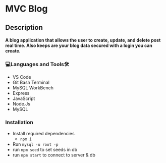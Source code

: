 # MVC Blog

<h2>Description<br><h4>A blog application that allows the user to create, update, and delete post real time. Also keeps are your blog data secured with a login you can create.
  
<h3 align="left">💻Languages and Tools🛠️</h3>

- VS Code
- Git Bash Terminal
- MySQL WorkBench
- Express
- JavaScript
- Node.Js
- MySQL

<h3 align="left">Installation</h3>
 
* Install required dependencies
  * ```npm i```
* Run ```mysql -u root -p```
* run ```npm seed``` to set seeds in db
* run ```npm start``` to connect to server & db
